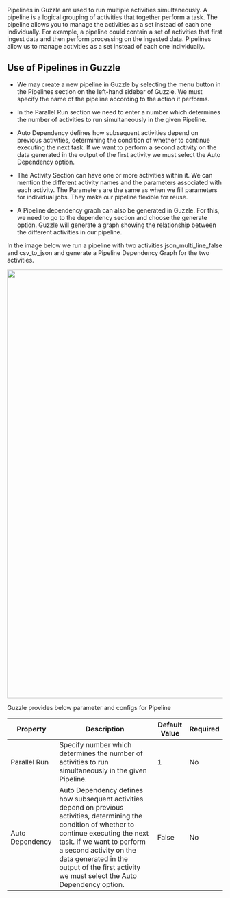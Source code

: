 <!-- ---
id: pipeline
title: Pipeline
--- -->

Pipelines in Guzzle are used to run multiple activities simultaneously. A pipeline is a logical grouping of activities that together perform a task. The pipeline allows you to manage the activities as a set instead of each one individually. For example, a pipeline could contain a set of activities that first ingest data and then perform processing on the ingested data. Pipelines allow us to manage activities as a set instead of each one individually.

## Use of Pipelines in Guzzle

* We may create a new pipeline in Guzzle by selecting the menu button in the Pipelines section on the left-hand sidebar of Guzzle. We must specify the name of the pipeline according to the action it performs.

* In the Parallel Run section we need to enter a number which determines the number of activities to run simultaneously in the given Pipeline.

* Auto Dependency defines how subsequent activities depend on previous activities, determining the condition of whether to continue executing the next task. If we want to perform a second activity on the data generated in the output of the first activity we must select the Auto Dependency option.

* The Activity Section can have one or more activities within it. We can mention the different activity names and the parameters associated with each activity. The Parameters are the same as when we fill parameters for individual jobs. They make our pipeline flexible for reuse.

* A Pipeline dependency graph can also be generated in Guzzle. For this, we need to go to the dependency section and choose the generate option. Guzzle will generate a graph showing the relationship between the different activities in our pipeline.

In the image below we run a pipeline with two activities json_multi_line_false and csv_to_json and generate a Pipeline Dependency Graph for the two activities.

<a href="https://guzzle.justanalytics.com/img/docs/how-to-guides/ingest_data/pipeline.gif" target="_self" >
    <img width="1000" src="/img/docs/how-to-guides/ingest_data/pipeline.gif" />
</a> 

Guzzle provides below parameter and configs for Pipeline

|Property|Description|Default Value|Required|
|--- |--- |--- |--- |
|Parallel Run|Specify number which determines the number of activities to run simultaneously in the given Pipeline.|1|No|
|Auto Dependency|Auto Dependency defines how subsequent activities depend on previous activities, determining the condition of whether to continue executing the next task. If we want to perform a second activity on the data generated in the output of the first activity we must select the Auto Dependency option.|False|No|



